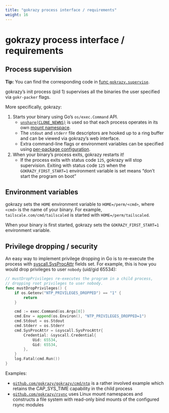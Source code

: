 ```yaml
---
title: "gokrazy process interface / requirements"
weight: 16
---
```


# gokrazy process interface / requirements

## Process supervision

**Tip:** You can find the corresponding code in
[func `gokrazy.supervise`](https://sourcegraph.com/search?q=context:global+repo:%5Egithub%5C.com/gokrazy/gokrazy%24+type:symbol+%5Esupervise%24&patternType=regexp&case=yes).

gokrazy’s init process (pid 1) supervises all the binaries the user specified via `gokr-packer` flags.

More specifically, gokrazy:

1. Starts your binary using Go’s `os/exec.Command` API.
    * [`unshare(CLONE_NEWNS)`](https://manpages.debian.org/unshare.2) is used so
      that each process operates in its own [mount
      namespace](https://manpages.debian.org/mount_namespaces.7).
    * The `stdout` and `stderr` file descriptors are hooked up to a ring buffer and can be viewed via gokrazy’s web interface.
	* Extra command-line flags or environment variables can be specified using
      [per-package configuration](/userguide/package-config/).
1. When your binary’s process exits, gokrazy restarts it!
	* If the process exits with status code `125`, gokrazy will stop
      supervision. Exiting with status code `125` when the
      `GOKRAZY_FIRST_START=1` environment variable is set means “don’t start the
      program on boot”

## Environment variables

gokrazy sets the `HOME` environment variable to `HOME=/perm/<cmd>`, where
`<cmd>` is the name of your binary. For example, `tailscale.com/cmd/tailscaled`
is started with `HOME=/perm/tailscaled`.

When your binary is first started, gokrazy sets the `GOKRAZY_FIRST_START=1`
environment variable. 

## Privilege dropping / security

An easy way to implement privilege dropping in Go is to re-execute the process
with [syscall.SysProcAttr](https://pkg.go.dev/syscall#SysProcAttr) fields
set. For example, this is how you would drop privileges to user `nobody`
(uid/gid 65534):

```go
// mustDropPrivileges re-executes the program in a child process,
// dropping root privileges to user nobody.
func mustDropPrivileges() {
	if os.Getenv("NTP_PRIVILEGES_DROPPED") == "1" {
		return
	}

	cmd := exec.Command(os.Args[0])
	cmd.Env = append(os.Environ(), "NTP_PRIVILEGES_DROPPED=1")
	cmd.Stdout = os.Stdout
	cmd.Stderr = os.Stderr
	cmd.SysProcAttr = &syscall.SysProcAttr{
		Credential: &syscall.Credential{
			Uid: 65534,
			Gid: 65534,
		},
	}
	log.Fatal(cmd.Run())
}
```

Examples:

- [`github.com/gokrazy/gokrazy/cmd/ntp`](https://sourcegraph.com/github.com/gokrazy/gokrazy/-/blob/cmd/ntp/privdrop.go)
  is a rather involved example which retains the CAP_SYS_TIME capability in the
  child process
- [`github.com/gokrazy/rsync`](https://sourcegraph.com/github.com/gokrazy/rsync/-/blob/internal/maincmd/namespacing_linux.go) uses Linux
  mount namespaces and constructs a file system with read-only bind mounts of
  the configured rsync modules
